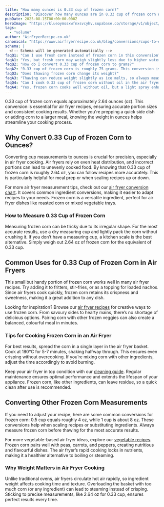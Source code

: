```yaml
---
title: "How many ounces is 0.33 cup of frozen corn?"
description: "Discover how many ounces are in 0.33 cup of frozen corn with our easy conversion guide. Perfect for air fryer recipes and meal prep!"
pubDate: 2025-08-15T00:00:00.000Z
heroImage: "https://klueoymssxwfnxsvcyhv.supabase.co/storage/v1/object/public/Shmucket/0-33-cup-frozen-corn-to-ounces.webp"
tags:
  - "volume"
author: "AirFryerRecipe.co.uk"
canonical: "https://www.airfryerrecipe.co.uk/blog/conversions/cups-to-ounces/0-33-cup-frozen-corn-to-ounces"
schema: |
  <!-- Schema will be generated automatically -->
faqQ1: "Can I use fresh corn instead of frozen corn in this conversion?"
faqA1: "Yes, but fresh corn may weigh slightly less due to higher water content. If substituting, use the same weight (2.64 oz) for accuracy. Adjust cooking time as fresh corn cooks faster than frozen."
faqQ2: "How do I convert 0.33 cup of frozen corn to grams?"
faqA2: "0.33 cup of frozen corn is roughly 75 grams. This conversion is useful for recipes using metric measurements. A kitchen scale ensures precision for best air fryer results."
faqQ3: "Does thawing frozen corn change its weight?"
faqA3: "Thawing can reduce weight slightly as ice melts, so always measure frozen corn while still frozen for consistency. This ensures accurate portioning in air fryer recipes."
faqQ4: "Can I cook 0.33 cup of frozen corn without oil in the air fryer?"
faqA4: "Yes, frozen corn cooks well without oil, but a light spray enhances crispness. Cook at 180°C for 5-7 minutes, shaking halfway. This method keeps it healthy and tasty."
---
```

<p>0.33 cup of frozen corn equals approximately 2.64 ounces (oz). This conversion is essential for air fryer recipes, ensuring accurate portion sizes and consistent cooking results. Whether you're prepping a quick side dish or adding corn to a larger meal, knowing the weight in ounces helps streamline your cooking process.</p>  

<h2>Why Convert 0.33 Cup of Frozen Corn to Ounces?</h2>  
<p>Converting cup measurements to ounces is crucial for precision, especially in air fryer cooking. Air fryers rely on even heat distribution, and incorrect portions can lead to unevenly cooked food. By knowing that 0.33 cup of frozen corn is roughly 2.64 oz, you can follow recipes more accurately. This is particularly helpful for meal prep or when scaling recipes up or down.</p>  

<p>For more air fryer measurement tips, check out our <a href=https://www.airfryerrecipe.co.uk/air-fryer-conversion-chart>air fryer conversion chart</a>. It covers common ingredient conversions, making it easier to adapt recipes to your needs. Frozen corn is a versatile ingredient, perfect for air fryer dishes like roasted corn or mixed vegetable trays.</p>  

<h3>How to Measure 0.33 Cup of Frozen Corn</h3>  
<p>Measuring frozen corn can be tricky due to its irregular shape. For the most accurate results, use a dry measuring cup and lightly pack the corn without crushing it. If you don’t have a measuring cup, a kitchen scale is the best alternative. Simply weigh out 2.64 oz of frozen corn for the equivalent of 0.33 cup.</p>  

<h2>Common Uses for 0.33 Cup of Frozen Corn in Air Fryers</h2>  
<p>This small but handy portion of frozen corn works well in many air fryer recipes. Try adding it to fritters, stir-fries, or as a topping for loaded nachos. Since air fryers cook quickly, frozen corn retains its crispness and sweetness, making it a great addition to any dish.</p>  

<p>Looking for inspiration? Browse our <a href=https://www.airfryerrecipe.co.uk/recipes>air fryer recipes</a> for creative ways to use frozen corn. From savoury sides to hearty mains, there’s no shortage of delicious options. Pairing corn with other frozen veggies can also create a balanced, colourful meal in minutes.</p>  

<h3>Tips for Cooking Frozen Corn in an Air Fryer</h3>  
<p>For best results, spread the corn in a single layer in the air fryer basket. Cook at 180°C for 5-7 minutes, shaking halfway through. This ensures even crisping without overcooking. If you’re mixing corn with other ingredients, adjust the time accordingly to avoid burning.</p>  

<p>Keep your air fryer in top condition with our <a href=https://www.airfryerrecipe.co.uk/air-fryer-cleaner>cleaning guide</a>. Regular maintenance ensures optimal performance and extends the lifespan of your appliance. Frozen corn, like other ingredients, can leave residue, so a quick clean after use is recommended.</p>  

<h2>Converting Other Frozen Corn Measurements</h2>  
<p>If you need to adjust your recipe, here are some common conversions for frozen corn: 0.5 cup equals roughly 4 oz, while 1 cup is about 8 oz. These conversions help when scaling recipes or substituting ingredients. Always measure frozen corn before thawing for the most accurate results.</p>  

<p>For more vegetable-based air fryer ideas, explore our <a href=https://www.airfryerrecipe.co.uk/recipe-category/vegetables>vegetable recipes</a>. Frozen corn pairs well with peas, carrots, and peppers, creating nutritious and flavourful dishes. The air fryer’s rapid cooking locks in nutrients, making it a healthier alternative to boiling or steaming.</p>  

<h3>Why Weight Matters in Air Fryer Cooking</h3>  
<p>Unlike traditional ovens, air fryers circulate hot air rapidly, so ingredient weight affects cooking time and texture. Overloading the basket with too much corn (or any ingredient) can lead to steaming instead of crisping. Sticking to precise measurements, like 2.64 oz for 0.33 cup, ensures perfect results every time.</p>
